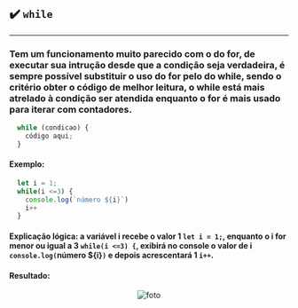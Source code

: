 ## ✔️ `while`
___
### Tem um funcionamento muito parecido com o do for, de executar sua intrução desde que a condição seja verdadeira, é sempre possível substituir o uso do for pelo do while, sendo o critério obter o código de melhor leitura, o while está mais atrelado à condição ser atendida enquanto o for é mais usado para iterar com contadores.
```javascript
  while (condicao) {
    código aqui;
  }
  ```

#### Exemplo:
```javascript
  let i = 1;
  while(i <=3) {
    console.log(`número ${i}`)
    i++
  }
```
#### Explicação lógica: a variável i recebe o valor 1 `let i = 1;`, enquanto o i for menor ou igual a 3 `while(i <=3) {`, exibirá no console o valor de i `console.log(`número ${i}`)` e depois acrescentará 1 `i++`.
#### Resultado: 
<p align="center">
  <img alt="foto" title="foto" src="./img/foto02.png"/>
</p>
